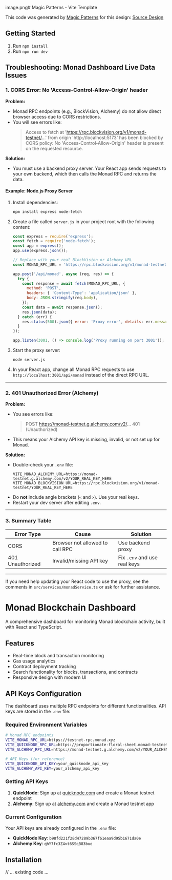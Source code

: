 image.png# Magic Patterns - Vite Template

This code was generated by [Magic Patterns](https://magicpatterns.com) for this design: [Source Design](https://www.magicpatterns.com/c/nidpqxhyexb1xd4runulvt)

## Getting Started

1. Run `npm install`
2. Run `npm run dev`

## Troubleshooting: Monad Dashboard Live Data Issues

### 1. CORS Error: No 'Access-Control-Allow-Origin' header

**Problem:**
- Monad RPC endpoints (e.g., BlockVision, Alchemy) do not allow direct browser access due to CORS restrictions.
- You will see errors like:
  > Access to fetch at 'https://rpc.blockvision.org/v1/monad-testnet/...' from origin 'http://localhost:5173' has been blocked by CORS policy: No 'Access-Control-Allow-Origin' header is present on the requested resource.

**Solution:**
- You must use a backend proxy server. Your React app sends requests to your own backend, which then calls the Monad RPC and returns the data.

#### Example: Node.js Proxy Server

1. Install dependencies:
   ```bash
   npm install express node-fetch
   ```
2. Create a file called `server.js` in your project root with the following content:
   ```js
   const express = require('express');
   const fetch = require('node-fetch');
   const app = express();
   app.use(express.json());

   // Replace with your real BlockVision or Alchemy URL
   const MONAD_RPC_URL = 'https://rpc.blockvision.org/v1/monad-testnet/YOUR_REAL_KEY_HERE';

   app.post('/api/monad', async (req, res) => {
     try {
       const response = await fetch(MONAD_RPC_URL, {
         method: 'POST',
         headers: { 'Content-Type': 'application/json' },
         body: JSON.stringify(req.body),
       });
       const data = await response.json();
       res.json(data);
     } catch (err) {
       res.status(500).json({ error: 'Proxy error', details: err.message });
     }
   });

   app.listen(3001, () => console.log('Proxy running on port 3001'));
   ```
3. Start the proxy server:
   ```bash
   node server.js
   ```
4. In your React app, change all Monad RPC requests to use `http://localhost:3001/api/monad` instead of the direct RPC URL.

---

### 2. 401 Unauthorized Error (Alchemy)

**Problem:**
- You see errors like:
  > POST https://monad-testnet.g.alchemy.com/v2/... 401 (Unauthorized)
- This means your Alchemy API key is missing, invalid, or not set up for Monad.

**Solution:**
- Double-check your `.env` file:
  ```env
  VITE_MONAD_ALCHEMY_URL=https://monad-testnet.g.alchemy.com/v2/YOUR_REAL_KEY_HERE
  VITE_MONAD_BLOCKVISION_URL=https://rpc.blockvision.org/v1/monad-testnet/YOUR_REAL_KEY_HERE
  ```
- Do **not** include angle brackets (`<` and `>`). Use your real keys.
- Restart your dev server after editing `.env`.

---

### 3. Summary Table

| Error Type | Cause | Solution |
|------------|-------|----------|
| CORS | Browser not allowed to call RPC | Use backend proxy |
| 401 Unauthorized | Invalid/missing API key | Fix `.env` and use real keys |

---

If you need help updating your React code to use the proxy, see the comments in `src/services/monadService.ts` or ask for further assistance.

# Monad Blockchain Dashboard

A comprehensive dashboard for monitoring Monad blockchain activity, built with React and TypeScript.

## Features

- Real-time block and transaction monitoring
- Gas usage analytics
- Contract deployment tracking
- Search functionality for blocks, transactions, and contracts
- Responsive design with modern UI

## API Keys Configuration

The dashboard uses multiple RPC endpoints for different functionalities. API keys are stored in the `.env` file:

### Required Environment Variables

```bash
# Monad RPC endpoints
VITE_MONAD_RPC_URL=https://testnet-rpc.monad.xyz
VITE_QUICKNODE_RPC_URL=https://proportionate-floral-sheet.monad-testnet.quiknode.pro/YOUR_QUICKNODE_KEY/
VITE_ALCHEMY_RPC_URL=https://monad-testnet.g.alchemy.com/v2/YOUR_ALCHEMY_KEY

# API Keys (for reference)
VITE_QUICKNODE_API_KEY=your_quicknode_api_key
VITE_ALCHEMY_API_KEY=your_alchemy_api_key
```

### Getting API Keys

1. **QuickNode**: Sign up at [quicknode.com](https://quicknode.com) and create a Monad testnet endpoint
2. **Alchemy**: Sign up at [alchemy.com](https://alchemy.com) and create a Monad testnet app

### Current Configuration

Your API keys are already configured in the `.env` file:
- **QuickNode Key**: `b98fd221f28d47289b367f61eaa9d95b1671da0e`
- **Alchemy Key**: `qhY7fc3Z4vt6SSqB83buo`

## Installation

// ... existing code ...
